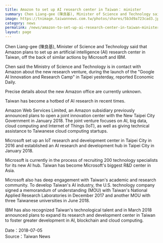 ```yaml
---
title: Amazon to set up AI research center in Taiwan： minister
summary: Chen Liang-gee (陳良基), Minister of Science and Technology said that Amazon plans to set up an artificial intelligence (AI) research center in Taiwan, off the back of similar actions by Microsoft and IBM.
image: https://tnimage.taiwannews.com.tw/photos/shares/5b3d9a723cad3.jpg
category: news
permalink: /news/amazon-to-set-up-ai-research-center-in-taiwan-minister/
layout: page
---
```

Chen Liang-gee (陳良基), Minister of Science and Technology said that Amazon plans to set up an artificial intelligence (AI) research center in Taiwan, off the back of similar actions by Microsoft and IBM.

Chen said the Ministry of Science and Technology is in contact with Amazon about the new research venture, during the launch of the "Google AI Innovation and Research Camp" in Taipei yesterday, reported Economic Daily.

Precise details about the new Amazon office are currently unknown.

Taiwan has become a hotbed of AI research in recent times.

Amazon Web Services Limited, an Amazon subsidiary previously announced plans to open a joint innovation center with the New Taipei City Government in January 2018. The joint venture focuses on AI, big data, cloud computing and Internet of Things (IoT), as well as giving technical assistance to Taiwanese cloud computing startups.  

Microsoft set up an IoT research and development center in Taipei City in 2016 and established an AI research and development hub in Taipei City in January 2018.

Microsoft is currently in the process of recruiting 200 technology specialists for its new AI hub. Taiwan has become Microsoft's biggest R&D center in Asia.

Microsoft also has deep engagement with Taiwan's academic and research community. To develop Taiwan's AI industry, the U.S. technology company signed a memorandum of understanding (MOU) with Taiwan's National Applied Research Laboratories in December 2017 and another MOU with three Taiwanese universities in June 2018.

IBM has also recognized Taiwan's technological talent and in March 2018 announced plans to expand its research and development center in Taiwan to foster greater development in AI, blockchain and cloud computing.

Date：2018-07-05
<br/>
Source：Taiwan News
